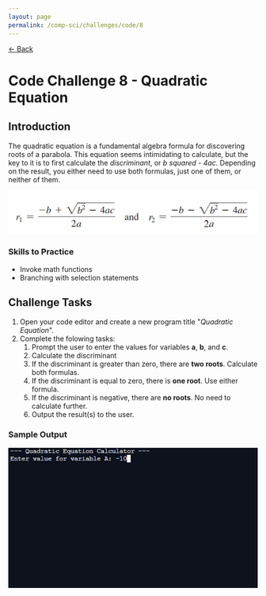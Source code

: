 ```yaml
---
layout: page
permalink: /comp-sci/challenges/code/8
---
```


[← Back](../)

# Code Challenge 8 - Quadratic Equation

## Introduction

The quadratic equation is a fundamental algebra formula for discovering roots of a parabola. This equation seems intimidating to calculate, but the key to it is to first calculate the *discriminant*, or *b squared - 4ac*. Depending on the result, you either need to use both formulas, just one of them, or neither of them.

![Quadratic Equation](/assets/img/challenges/challenge-8-quadratic-equation.png)

### Skills to Practice
- Invoke math functions
- Branching with selection statements

## Challenge Tasks
1. Open your code editor and create a new program title "*Quadratic Equation*".
2. Complete the folowing tasks:
    1. Prompt the user to enter the values for variables **a**, **b**, and **c**.
    2. Calculate the discriminant
    3. If the discriminant is greater than zero, there are **two roots**. Calculate both formulas.
    4. If the discriminant is equal to zero, there is **one root**. Use either formula.
    5. If the discriminant is negative, there are **no roots**. No need to calculate further.
    6. Output the result(s) to the user.

### Sample Output

<img src="/assets/img/challenges/challenge-8-quadratic-equation-sample.gif" alt="sample output" title="sample output">